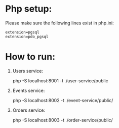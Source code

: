# Php setup:
Please make sure the following lines exist in php.ini:
```
extension=pgsql
extension=pdo_pgsql
```

# How to run:
1. Users service:
   
   php -S localhost:8001 -t ./user-service/public

3. Events service:

   php -S localhost:8002 -t ./event-service/public/

5. Orders service:

   php -S localhost:8003 -t ./order-service/public/
